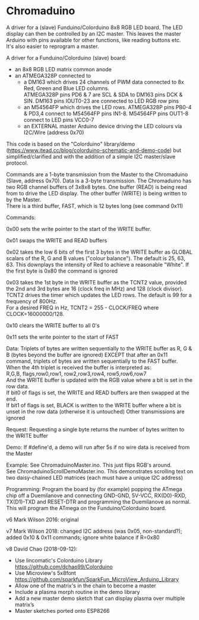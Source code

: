 # Chromaduino
A driver for a (slave) Funduino/Colorduino 8x8 RGB LED board.  The LED display can then be controlled by an I2C master.
This leaves the master Arduino with pins available for other functions, like reading buttons etc.  
It's also easier to reprogram a master.

A driver for a Funduino/Colorduino (slave) board: 
* an 8x8 RGB LED matrix common anode
* an ATMEGA328P connected to
  * a DM163 which drives 24 channels of PWM data connected to 8x Red, Green and Blue LED columns.  
      ATMEGA328P pins PD6 & 7 are SCL & SDA to DM163 pins DCK & SIN. DM163 pins IOUT0-23 are connected to LED RGB row pins
  * an M54564FP which drives the LED rows.
      ATMEGA328P pins PB0-4 & PD3,4 connect to M54564FP pins IN1-8. M54564FP pins OUT1-8 connect to LED pins VCC0-7
  * an EXTERNAL master Arduino device driving the LED colours via I2C/Wire (address 0x70)
  
This code is based on the "Colorduino" library/demo (https://www.itead.cc/blog/colorduino-schematic-and-demo-code) but simplified/clarified and with the addition of a simple I2C master/slave protocol.

Commands are a 1-byte transmission from the Master to the Chromaduino (Slave, address 0x70).  Data is a 3-byte transmission. 
The Chromaduino has two RGB channel buffers of 3x8x8 bytes.  One buffer (READ) is being read from to drive the LED display. 
The other buffer (WRITE) is being written to by the Master.\
There is a third buffer, FAST, which is 12 bytes long (see command 0x11)


Commands:

0x00 sets the write pointer to the start of the WRITE buffer.

0x01 swaps the WRITE and READ buffers

0x02 takes the low 6 bits of the first 3 bytes in the WRITE buffer as GLOBAL scalars of the R, G and B values ("colour balance"). The default is 25, 63, 63.  This downplays the intensity of Red to achieve a reasonable "White".
If the first byte is 0x80 the command is ignored
      
0x03 takes the 1st byte in the WRITE buffer as the TCNT2 value, provided the 2nd and 3rd bytes are 16 (clock freq in MHz) and 128 (clock divisor). TCNT2 drives the timer which updates the LED rows. The default is 99 for a frequency of 800Hz.  
      For a desired FREQ in Hz, TCNT2 = 255 - CLOCK/FREQ where CLOCK=16000000/128. 
      
0x10 clears the WRITE buffer to all 0's

0x11 sets the write pointer to the start of FAST

Data:
  Triplets of bytes are written sequentially to the WRITE buffer as R, G & B (bytes beyond the buffer are ignored)
  EXCEPT that after an 0x11 command, triplets of bytes are written sequentially to the FAST buffer. 
  When the 4th triplet is received the buffer is interpreted as:\
     R,G,B,  flags,row0,row1,  row2,row3,row4,  row5,row6,row7\
     And the WRITE buffer is updated with the RGB value where a bit is set in the row data.  \
     If bit0 of flags is set, the WRITE and READ buffers are then swapped at the end.\
     If bit1 of flags is set, BLACK is written to the WRITE buffer where a bit is unset in the row data 
     (otherwise it is untouched)
  Other transmissions are ignored
  
Request:
  Requesting a single byte returns the number of bytes written to the WRITE buffer
  
Demo:
  If #define'd, a demo will run after 5s if no wire data is received from the Master
  
Example:
  See ChromaduinoMaster.ino.  This just flips RGB's around.\
  See ChromaduinoScrollDemoMaster.ino.  This demonstrates scrolling text on two daisy-chained LED matrices (each must have a unique I2C address)

Programming:
Program the board by (for example) popping the ATmega chip off a Duemilanove and connecting
GND-GND, 5V-VCC, RX(D0)-RXD, TX(D1)-TXD and RESET-DTR
and programming the Duemilanove as normal. This will program the ATmega on the Funduino/Colorduino board.

v6 Mark Wilson 2016: original

v7 Mark Wilson 2018: changed I2C address (was 0x05, non-standard?); added 0x10 & 0x11 commands; ignore white balance if R=0x80

v8 David Chao (2018-09-12):
* Use lincomatic's Colorduino Library https://github.com/dchao99/Colorduino 
* Use Microview's 5x8font https://github.com/sparkfun/SparkFun_MicroView_Arduino_Library 
* Allow one of the matrix's in the chain to become a master
* Include a plasma morph routine in the demo library
* Add a new master demo sketch that can display plasma over multiple matrix’s
* Master sketches ported onto ESP8266
